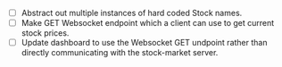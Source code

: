 - [ ] Abstract out multiple instances of hard coded Stock names.
- [ ] Make GET Websocket endpoint which a client can use to get current stock prices.
- [ ] Update dashboard to use the Websocket GET undpoint rather than directly communicating with the stock-market server. 